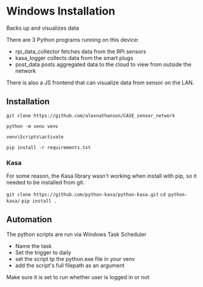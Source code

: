 # Windows Installation

Backs up and visualizes data

There are 3 Python programs running on this device:
* rpi_data_collector fetches data from the RPi sensors
* kasa_logger collects data from the smart plugs
* post_data posts aggregated data to the cloud to view from outside the network

There is also a JS frontend that can visualize data from sensor on the LAN.

## Installation

`git clone https://github.com/alexnathanson/CASE_sensor_network`

`python -m venv venv`

`venv\Scripts\activate`

`pip install -r requirements.txt`

### Kasa

For some reason, the Kasa library wasn't working when install with pip, so it needed to be installed from git.

`git clone https://github.com/python-kasa/python-kasa.git`
`cd python-kasa/`
`pip install .`

## Automation

The python scripts are run via Windows Task Scheduler

* Name the task
* Set the trigger to daily
* set the script tp the python.exe file in your venv
* add the script's full filepath as an argument

Make sure it is set to run whether user is logged in or not